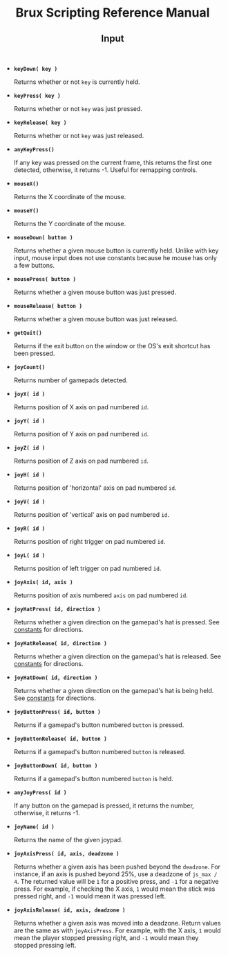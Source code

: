 # <center>**Brux Scripting Reference Manual**</center>
## <center>Input</center>



&nbsp;

* <a name="keyDown"></a>**`keyDown( key )`**

  Returns whether or not `key` is currently held.

* <a name="keyPress"></a>**`keyPress( key )`**

  Returns whether or not `key` was just pressed.

* <a name="keyRelease"></a>**`keyRelease( key )`**

  Returns whether or not `key` was just released.

* <a name="anyKeyPress"></a>**`anyKeyPress()`**

  If any key was pressed on the current frame, this returns the first one detected, otherwise, it returns -1. Useful for remapping controls.

* <a name="mouseX"></a>**`mouseX()`**

  Returns the X coordinate of the mouse.

* <a name="mouseY"></a>**`mouseY()`**

  Returns the Y coordinate of the mouse.

* <a name="mouseDown"></a>**`mouseDown( button )`**

  Returns whether a given mouse button is currently held. Unlike with key input, mouse input does not use constants because he mouse has only a few buttons.

* <a name="mousePress"></a>**`mousePress( button )`**

  Returns whether a given mouse button was just pressed.

* <a name="mouseRelease"></a>**`mouseRelease( button )`**

  Returns whether a given mouse button was just released.

* <a name="getQuit"></a>**`getQuit()`**

  Returns if the exit button on the window or the OS's exit shortcut has been pressed.

* <a name="joyCount"></a>**`joyCount()`**

  Returns number of gamepads detected.

* <a name="joyX"></a>**`joyX( id )`**

  Returns position of X axis on pad numbered `id`.

* <a name="joyY"></a>**`joyY( id )`**

  Returns position of Y axis on pad numbered `id`.

* <a name="joyZ"></a>**`joyZ( id )`**

  Returns position of Z axis on pad numbered `id`.

* <a name="joyH"></a>**`joyH( id )`**

  Returns position of 'horizontal' axis on pad numbered `id`.

* <a name="joyV"></a>**`joyV( id )`**

  Returns position of 'vertical' axis on pad numbered `id`.

* <a name="joyR"></a>**`joyR( id )`**

  Returns position of right trigger on pad numbered `id`.

* <a name="joyL"></a>**`joyL( id )`**

  Returns position of left trigger on pad numbered `id`.

* <a name="joyAxis"></a>**`joyAxis( id, axis )`**

  Returns position of axis numbered `axis` on pad numbered `id`.

* <a name="joyHatPress"></a>**`joyHatPress( id, direction )`**

  Returns whether a given direction on the gamepad's hat is pressed. See [constants](constants.md#joystick) for directions.

* <a name="joyHatRelease"></a>**`joyHatRelease( id, direction )`**

  Returns whether a given direction on the gamepad's hat is released. See [constants](constants.md#joystick) for directions.

* <a name="joyHatDown"></a>**`joyHatDown( id, direction )`**

  Returns whether a given direction on the gamepad's hat is being held. See [constants](constants.md#joystick) for directions.

* <a name="joyButtonPress"></a>**`joyButtonPress( id, button )`**

  Returns if a gamepad's button numbered `button` is pressed.

* <a name="joyButtonRelease"></a>**`joyButtonRelease( id, button )`**

  Returns if a gamepad's button numbered `button` is released.

* <a name="joyButtonDown"></a>**`joyButtonDown( id, button )`**

  Returns if a gamepad's button numbered `button` is held.

* <a name="anyJoyPress"></a>**`anyJoyPress( id )`**

  If any button on the gamepad is pressed, it returns the number, otherwise, it returns -1.

* <a name="joyName"></a>**`joyName( id )`**

  Returns the name of the given joypad.

* <a name="joyAxisPress"></a>**`joyAxisPress( id, axis, deadzone )`**

  Returns whether a given axis has been pushed beyond the `deadzone`. For instance, if an axis is pushed beyond 25%, use a deadzone of `js_max / 4`. The returned value will be `1` for a positive press, and `-1` for a negative press. For example, if checking the X axis, `1` would mean the stick was pressed right, and `-1` would mean it was pressed left.

* <a name="joyAxisRelease"></a>**`joyAxisRelease( id, axis, deadzone )`**

  Returns whether a given axis was moved into a deadzone. Return values are the same as with `joyAxisPress`. For example, with the X axis, `1` would mean the player stopped pressing right, and `-1` would mean they stopped pressing left.